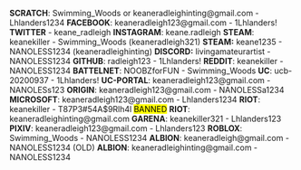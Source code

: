 **SCRATCH**: Swimming_Woods or keaneradleighinting\@gmail.com - Lhlanders1234
**FACEBOOK**: keaneradleigh123\@gmail.com - 1Lhlanders!
**TWITTER** - keane_radleigh
**INSTAGRAM**: keane.radleigh
**STEAM**: keanekiller - Swimming_Woods (keaneradleigh321)
**STEAM:** keane1235 - NANOLESS1234 (keaneradleighinting)
**DISCORD:** livingamateurartist - NANOLESS1234
**GITHUB**: radleigh123 - 1Lhlanders!
**REDDIT**: keanekiller - NANOLESS1234
**BATTELNET**: NOOBZforFUN - Swimming_Woods
**UC**: ucb-20200937 - 1Lhlanders!
**UC-PORTAL**: keaneradleigh123\@gmail.com - NANOLESs123
**ORIGIN**: keaneradleigh123\@gmail.com - NANOLESSa1234
**MICROSOFT**: keaneradleigh123\@gmail.com - Lhlanders1234
**RIOT**: keanekiller - T87P3#54A$9Rlh4l <mark class="hltr-lightred">BANNED</mark>
**RIOT**: keaneradleighinting\@gmail.com
**GARENA**: keanekiller321 - Lhlanders123
**PIXIV**: keaneradleigh123\@gmail.com - Lhlanders123
**ROBLOX**: Swimming_Woods - NANOLESS1234
**ALBION**: keaneradleigh\@gmail.com - NANOLESS1234 (OLD)
**ALBION**: keaneradleighinting\@gmail.com - NANOLESS1234